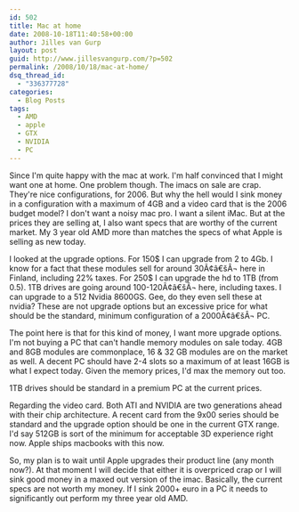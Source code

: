 ```yaml
---
id: 502
title: Mac at home
date: 2008-10-18T11:40:58+00:00
author: Jilles van Gurp
layout: post
guid: http://www.jillesvangurp.com/?p=502
permalink: /2008/10/18/mac-at-home/
dsq_thread_id:
  - "336377728"
categories:
  - Blog Posts
tags:
  - AMD
  - apple
  - GTX
  - NVIDIA
  - PC
---
```

Since I'm quite happy with the mac at work. I'm half convinced that I might want one at home. One problem though. The imacs on sale are crap. They're nice configurations, for 2006. But why the hell would I sink money in a configuration with a maximum of 4GB and a video card that is the 2006 budget model? I don't want a noisy mac pro. I want a silent iMac. But at the prices they are selling at, I also want specs that are worthy of the current market. My 3 year old AMD more than matches the specs of what Apple is selling as new today.

I looked at the upgrade options. For 150$ I can upgrade from 2 to 4Gb. I know for a fact that these modules sell for around 30Ã¢â€šÂ¬ here in Finland, including 22% taxes. For 250$ I can upgrade the hd to 1TB (from 0.5). 1TB drives are going around 100-120Ã¢â€šÂ¬ here, including taxes. I can upgrade to a 512 Nvidia 8600GS. Gee, do they even sell these at nvidia? These are not upgrade options but an excessive price for what should be the standard, minimum configuration of a 2000Ã¢â€šÂ¬ PC.

The point here is that for this kind of money, I want more upgrade options. I'm not buying a PC that can't handle memory modules on sale today. 4GB and 8GB modules are commonplace, 16 & 32 GB modules are on the market as well. A decent PC should have 2-4 slots so a maximum of at least 16GB is what I expect today. Given the memory prices, I'd max the memory out too.

1TB drives should be standard in a premium PC at the current prices.

Regarding the video card. Both ATI and NVIDIA are two generations ahead with their chip architecture. A recent card from the 9x00 series should be standard and the upgrade option should be one in the current GTX range. I'd say 512GB is sort of the minimum for acceptable 3D experience right now. Apple ships macbooks with this now.

So, my plan is to wait until Apple upgrades their product line (any month now?). At that moment I will decide that either it is overpriced crap or I will sink good money in a maxed out version of the imac. Basically, the current specs are not worth my money. If I sink 2000+ euro in a PC it needs to significantly out perform my three year old AMD.